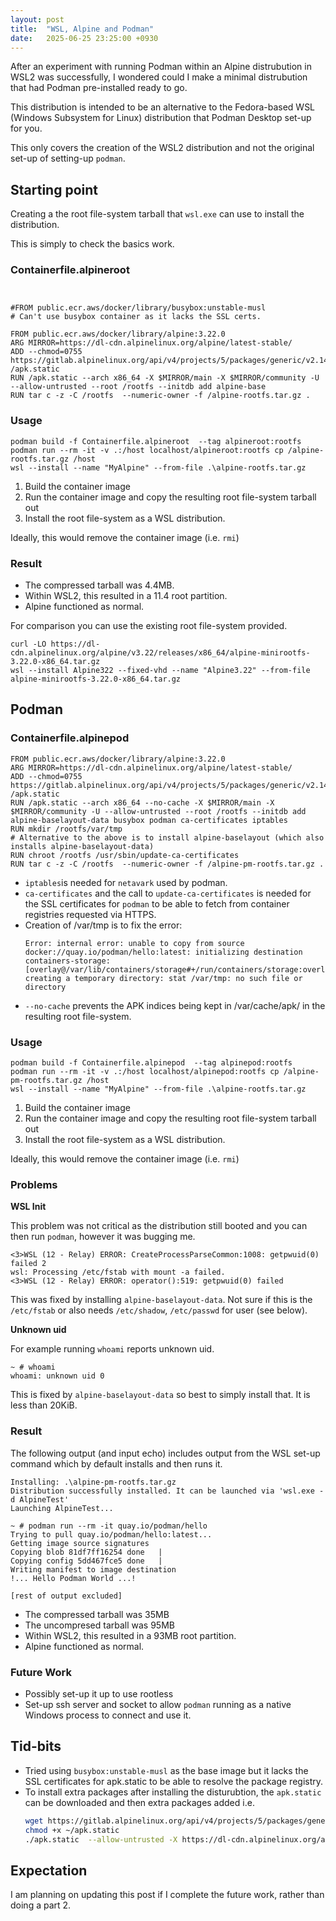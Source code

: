 ```yaml
---
layout: post
title:  "WSL, Alpine and Podman"
date:   2025-06-25 23:25:00 +0930
---
```


After an experiment with running Podman within an Alpine distrubution in WSL2
was successfully, I wondered could I make a minimal distrubution that had
Podman pre-installed ready to go.

This distribution is intended to be an alternative to the Fedora-based WSL
(Windows Subsystem for Linux) distribution that Podman Desktop set-up for you.

This only covers the creation of the WSL2 distribution and not the original
set-up of setting-up `podman`.

## Starting point
Creating a the root file-system tarball that `wsl.exe` can use to install the
distribution.

This is simply to check the basics work.

### Containerfile.alpineroot
```Containerfile


#FROM public.ecr.aws/docker/library/busybox:unstable-musl
# Can't use busybox container as it lacks the SSL certs.

FROM public.ecr.aws/docker/library/alpine:3.22.0
ARG MIRROR=https://dl-cdn.alpinelinux.org/alpine/latest-stable/
ADD --chmod=0755 https://gitlab.alpinelinux.org/api/v4/projects/5/packages/generic/v2.14.10/x86_64/apk.static /apk.static
RUN /apk.static --arch x86_64 -X $MIRROR/main -X $MIRROR/community -U --allow-untrusted --root /rootfs --initdb add alpine-base
RUN tar c -z -C /rootfs  --numeric-owner -f /alpine-rootfs.tar.gz .
```

### Usage
```
podman build -f Containerfile.alpineroot  --tag alpineroot:rootfs
podman run --rm -it -v .:/host localhost/alpineroot:rootfs cp /alpine-rootfs.tar.gz /host
wsl --install --name "MyAlpine" --from-file .\alpine-rootfs.tar.gz
```

1. Build the container image
2. Run the container image and copy the resulting root file-system tarball out
3. Install the root file-system as a WSL distribution.

Ideally, this would remove the container image (i.e. `rmi`)

### Result

* The compressed tarball was 4.4MB.
* Within WSL2, this resulted in a 11.4 root partition.
* Alpine functioned as normal.

For comparison you can use the existing root file-system provided.
```
curl -LO https://dl-cdn.alpinelinux.org/alpine/v3.22/releases/x86_64/alpine-minirootfs-3.22.0-x86_64.tar.gz
wsl --install Alpine322 --fixed-vhd --name "Alpine3.22" --from-file alpine-minirootfs-3.22.0-x86_64.tar.gz
```

## Podman

### Containerfile.alpinepod
```
FROM public.ecr.aws/docker/library/alpine:3.22.0
ARG MIRROR=https://dl-cdn.alpinelinux.org/alpine/latest-stable/
ADD --chmod=0755 https://gitlab.alpinelinux.org/api/v4/projects/5/packages/generic/v2.14.10/x86_64/apk.static /apk.static
RUN /apk.static --arch x86_64 --no-cache -X $MIRROR/main -X $MIRROR/community -U --allow-untrusted --root /rootfs --initdb add alpine-baselayout-data busybox podman ca-certificates iptables
RUN mkdir /rootfs/var/tmp
# Alternative to the above is to install alpine-baselayout (which also installs alpine-baselayout-data)
RUN chroot /rootfs /usr/sbin/update-ca-certificates
RUN tar c -z -C /rootfs  --numeric-owner -f /alpine-pm-rootfs.tar.gz .
```

* `iptables`is needed for `netavark` used by podman.
* `ca-certificates` and the call to `update-ca-certificates` is needed for the
  SSL certificates for `podman` to be able to fetch from container registries
  requested via HTTPS.
* Creation of /var/tmp is to fix the error:
  ```
  Error: internal error: unable to copy from source docker://quay.io/podman/hello:latest: initializing destination containers-storage:[overlay@/var/lib/containers/storage#+/run/containers/storage:overlay.mountopt=nodev]quay.io/podman/hello:latest: creating a temporary directory: stat /var/tmp: no such file or directory
  ```
* `--no-cache` prevents the APK indices being kept in /var/cache/apk/ in the
  resulting root file-system.

### Usage
```
podman build -f Containerfile.alpinepod  --tag alpinepod:rootfs
podman run --rm -it -v .:/host localhost/alpinepod:rootfs cp /alpine-pm-rootfs.tar.gz /host
wsl --install --name "MyAlpine" --from-file .\alpine-rootfs.tar.gz
```

1. Build the container image
2. Run the container image and copy the resulting root file-system tarball out
3. Install the root file-system as a WSL distribution.

Ideally, this would remove the container image (i.e. `rmi`)

### Problems

**WSL Init**

This problem was not critical as the distribution still booted and you can then
run `podman`, however it was bugging me.
```
<3>WSL (12 - Relay) ERROR: CreateProcessParseCommon:1008: getpwuid(0) failed 2
wsl: Processing /etc/fstab with mount -a failed.
<3>WSL (12 - Relay) ERROR: operator():519: getpwuid(0) failed
```

This was fixed by installing `alpine-baselayout-data`. Not sure if this is the
`/etc/fstab` or also needs `/etc/shadow`, `/etc/passwd` for user (see below).

**Unknown uid**

For example running `whoami` reports unknown uid.
```
~ # whoami
whoami: unknown uid 0
```

This is fixed by `alpine-baselayout-data` so best to simply install that.
It is less than 20KiB.

### Result

The following output (and input echo) includes output from the WSL set-up
command which by default installs and then runs it.
```
Installing: .\alpine-pm-rootfs.tar.gz
Distribution successfully installed. It can be launched via 'wsl.exe -d AlpineTest'
Launching AlpineTest...

~ # podman run --rm -it quay.io/podman/hello
Trying to pull quay.io/podman/hello:latest...
Getting image source signatures
Copying blob 81df7ff16254 done   |
Copying config 5dd467fce5 done   |
Writing manifest to image destination
!... Hello Podman World ...!

[rest of output excluded]
```

* The compressed tarball was 35MB
* The uncompresed tarball was 95MB
* Within WSL2, this resulted in a 93MB root partition.
* Alpine functioned as normal.

### Future Work
* Possibly set-up it up to use rootless
* Set-up ssh server and socket to allow `podman` running as a native Windows
  process to connect and use it.

## Tid-bits
* Tried using `busybox:unstable-musl` as the base image but it lacks the SSL
  certificates for apk.static to be able to resolve the package registry.
* To install extra packages after installing the disturubtion, the `apk.static`
  can be downloaded and then extra packages added i.e.
  ```sh
  wget https://gitlab.alpinelinux.org/api/v4/projects/5/packages/generic/v2.14.10/x86_64/apk.static
  chmod +x ~/apk.static
  ./apk.static  --allow-untrusted -X https://dl-cdn.alpinelinux.org/alpine/latest-stable/main add nano
  ```

## Expectation

I am planning on updating this post if I complete the future work, rather than
doing a part 2.
